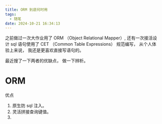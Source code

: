 ```yaml
---
title: ORM 到底何时用
tags:
  - 随笔
date: 2024-10-21 16:34:13
---
```


之前做过一次大作业用了 ORM （Object Relational Mapper）, 还有一次接活设计 sql 语句使用了 CET （Common Table Expressions） 规范编写， 从个人体验上来说， 我还是更喜欢直接写语句的。

最近搜了一下两者的优缺点， 做一下辨析。


# ORM

优点
1. 原生防 sql 注入。
2. 灵活拼接查询键值。
3. 

